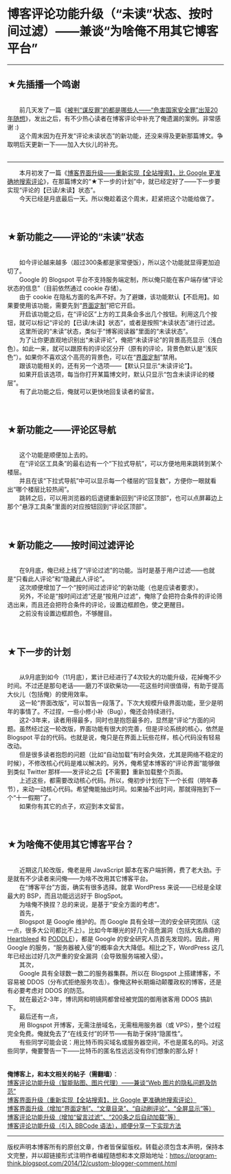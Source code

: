 # 博客评论功能升级（“未读”状态、按时间过滤）——兼谈“为啥俺不用其它博客平台” 

-----

<div class="post-body entry-content">
<h2>★先插播一个鸣谢</h2><br/>
　　前几天发了一篇《<a href="../../2014/11/political-offences-in-china.md">被判“谋反罪”的都是哪些人——“危害国家安全罪”出笼20年随想</a>》，发出之后，有不少热心读者在博客评论中补充了俺遗漏的案例。非常感谢 :)<br/>
　　这个周末因为在开发“评论未读状态”的新功能，还没来得及更新那篇博文。争取明后天更新一下——加入大伙儿的补充。<br/>
<br/>
<hr/>　　本月初发了一篇《<a href="../../2014/11/custom-blogger-search.md">博客界面升级——重新实现【全站搜索】，比 Google 更准确地搜索评论</a>》，在那篇博文的“★下一步的计划”中，就已经定好了——下一步要实现“评论的【已读/未读】状态”。<br/>
　　今天已经是月底最后一天。所以俺趁着这个周末，赶紧把这个功能给做了。<br/>
<a name="more"></a><br/>
<br/>
<h2>★新功能之——评论的“未读”状态</h2><br/>
　　如今评论越来越多（超过300条都是家常便饭），所以这个功能就显得更加迫切了。<br/>
　　Google 的 Blogspot 平台不支持服务端定制，所以俺只能在客户端存储“评论状态的信息”（目前依然通过 cookie 存储）。<br/>
　　由于 cookie 在隐私方面的名声不好。为了避嫌，该功能默认【不启用】。如果要使用该功能，需要先到“<a href="../../p/options.md">界面定制</a>”把它开启。<br/>
　　开启该功能之后，在“评论区”上方的工具条会多出几个按钮。利用这几个按钮，就可以标记“评论的【已读/未读】状态”，或者是按照“未读状态”进行过滤。<br/>
　　这里所说的“未读”状态，类似于“博客阅读器”里面的“未读状态”。<br/>
　　为了让你更直观地识别出“未读评论”，俺把“未读评论”的背景高亮显示（浅白色）。如此一来，就可以跟原有的评论区分开（原有的评论，背景色默认是“浅灰色”）。如果你不喜欢这个高亮的背景色，可以在“<a href="../../p/options.md">界面定制</a>”禁用。<br/>
　　跟该功能相关的，还有另一个选项——【默认只显示“未读评论”】。<br/>
　　如果开启该选项，每当你打开某篇博文时，默认只显示“包含未读评论的楼层”。<br/>
　　有了此功能之后，俺就可以更快地回复读者的留言。<br/>
<br/>
<br/>
<h2>★新功能之——评论区导航</h2><br/>
　　这个功能是顺便加上去的。<br/>
　　在“评论区工具条”的最右边有一个“下拉式导航”，可以方便地用来跳转到某个楼层。<br/>
　　并且在该“下拉式导航”中可以显示每一个楼层的“回复数”，方便你一眼就看出“哪个楼层比较热闹”。<br/>
　　跳转之后，可以用浏览器的后退键重新回到“评论区顶部”，也可以点屏幕边上那个“悬浮工具条”里面的对应按钮回到“评论区顶部”。<br/>
<br/>
<br/>
<h2>★新功能之——按时间过滤评论</h2><br/>
　　在9月底，俺已经上线了“评论过滤”的功能。当时是基于用户过滤——也就是“只看此人评论”和“隐藏此人评论”。<br/>
　　这次顺便增加了一个“按时间过滤评论”的新功能（也是应读者要求）。<br/>
　　另外，不论是“按时间过滤”还是“按用户过滤”，俺除了会把符合条件的评论筛选出来，而且还会把符合条件的评论，设置边框颜色，使之更醒目。<br/>
　　之前没有设置边框颜色，不够醒目。<br/>
<br/>
<br/>
<h2>★下一步的计划</h2><br/>
　　从9月底到如今（11月底），累计已经进行了4次较大的功能升级，花掉俺不少时间。不过还是那句老话——磨刀不误砍柴功——花这些时间很值得，有助于提高大伙儿（包括俺）的使用效率。<br/>
　　这一轮“界面改版”，可以暂告一段落了。下次大规模升级界面功能，至少是明年的事情了。不过捏，一些小修小补（Bug），俺还会持续进行。<br/>
　　这2-3年来，读者用得最多，同时也是抱怨最多的，显然是“评论”方面的问题。虽然经过这一轮改版，界面功能有很大的完善，但是评论系统的核心，依然是 Blogspot 平台的代码。也就是说，俺只是在界面上玩些花样，核心代码没有轻易改动。<br/>
　　但是很多读者抱怨的问题（比如“自动加载”有时会失效，尤其是网络不稳定的时候），不修改核心代码是难以解决的。另外，俺希望本博客的“评论界面”能够做到类似 Twitter 那样——发评论之后【不需要】重新加载整个页面。<br/>
　　上述这些，都需要改动核心代码。所以，俺初步计划在下一个长假（明年春节），来动一动核心代码。希望俺能抽出时间。如果抽不出时间，那就得拖到下一个“十一假期”了。<br/>
　　如果你有其它的点子，欢迎到本文留言。<br/>
<br/>
<br/>
<h2>★为啥俺不使用其它博客平台？</h2><br/>
　　近期这几轮改版，俺老是用 JavaScript 脚本在客户端折腾，费了老大劲。于是就有不少读者来问俺——为啥不改用其它博客平台。<br/>
　　在“博客平台”方面，确实有很多选择。就拿 WordPress 来说——已经是全球最大的 BSP，而且功能远远好于 BlogSpot。<br/>
　　为啥俺不换捏？总的来说，是基于“安全方面的考虑”。<br/>
　　首先，<br/>
　　Blogspot 是 Google 维护的。而 Google 具有全球一流的安全研究团队（这一点，很多大公司都比不上）。比如今年曝光的好几个高危漏洞（包括大名鼎鼎的 <a href="https://en.wikipedia.org/wiki/Heartbleed" rel="nofollow" target="_blank">Heartbleed</a> 和 <a href="https://en.wikipedia.org/wiki/POODLE" rel="nofollow" target="_blank">PODDLE</a>），都是 Google 的安全研究人员首先发现的。因此，用 Google 的服务，“服务器被入侵”的概率会大大降低。相比之下，WordPress 这几年已经出过好几次严重的安全漏洞（会导致服务端被入侵）。<br/>
　　其次，<br/>
　　Google 具有全球数一数二的服务器集群。所以在 Blogspot 上搭建博客，不容易被 DDOS（分布式拒绝服务攻击）。像俺这种长期煽动颠覆政权的博客，还是有必要考虑对 DDOS 的防范。<br/>
　　就在最近2-3年，博讯网和明镜网都曾经被党国的御用骇客用 DDOS 搞趴下。<br/>
　　最后还有一点，<br/>
　　用 Blogspot 开博客，无需注册域名，无需租用服务器（或 VPS），整个过程完全免费。俺就免去了“在线支付”的环节——有助于保持“隐匿性”。<br/>
　　有些同学可能会说：用比特币购买域名或服务器空间，不也是匿名的吗。对这些同学，俺要警告一下——比特币的匿名性远远没有你们想象的那么好！<br/>
<br/>
<br/>
<b>俺博客上，和本文相关的帖子（需翻墙）</b>：<br/>
<a href="../../2015/04/custom-blogger-comment.md">博客评论功能升级（智能贴图、图片代理）——兼谈“Web 图片的隐私问题及防范”</a><br/>
<a href="../../2014/11/custom-blogger-search.md">博客界面升级（重新实现【全站搜索】，比 Google 更准确地搜索评论）</a><br/>
<a href="../../2014/10/custom-blogger-ui.md">博客界面升级（增加“界面定制”、“文章目录”、“自动刷评论”、“全屏显示”等）</a><br/>
<a href="../../2014/09/custom-blogger-comment.md">博客评论功能升级（增加“留言过滤”、“200条之后自动加载”等）</a><br/>
<a href="../../2012/09/custom-blogger-comment.md">博客评论功能升级（引入 BBCode 语法），顺便分享一下实现方法</a>
</div>


------------------------------------------------

版权声明本博客所有的原创文章，作者皆保留版权。转载必须包含本声明，保持本文完整，并以超链接形式注明作者编程随想和本文原始地址：https://program-think.blogspot.com/2014/12/custom-blogger-comment.html
